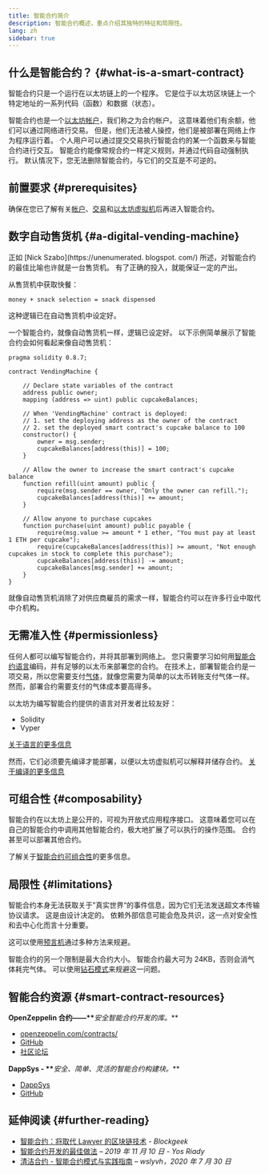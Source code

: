 ```yaml
---
title: 智能合约简介
description: 智能合约概述，重点介绍其独特的特征和局限性。
lang: zh
sidebar: true
---
```


## 什么是智能合约？ {#what-is-a-smart-contract}

智能合约只是一个运行在以太坊链上的一个程序。 它是位于以太坊区块链上一个特定地址的一系列代码（函数）和数据（状态）。

智能合约也是一个[以太坊帐户](/developers/docs/accounts/)，我们称之为合约帐户。 这意味着他们有余额，他们可以通过网络进行交易。 但是，他们无法被人操控，他们是被部署在网络上作为程序运行着。 个人用户可以通过提交交易执行智能合约的某一个函数来与智能合约进行交互。 智能合约能像常规合约一样定义规则，并通过代码自动强制执行。 默认情况下，您无法删除智能合约，与它们的交互是不可逆的。

## 前置要求 {#prerequisites}

确保在您已了解有关[帐户](/developers/docs/accounts/)、[交易](/developers/docs/transactions/)和[以太坊虚拟机](/developers/docs/evm/)后再进入智能合约。

## 数字自动售货机 {#a-digital-vending-machine}

正如 [Nick Szabo](https://unenumerated. blogspot. com/) 所述，对智能合约的最佳比喻也许就是一台售货机。 有了正确的投入，就能保证一定的产出。

从售货机中获取快餐：

```
money + snack selection = snack dispensed
```

这种逻辑已在自动售货机中设定好。

一个智能合约，就像自动售货机一样，逻辑已设定好。 以下示例简单展示了智能合约会如何看起来像自动售货机：

```solidity
pragma solidity 0.8.7;

contract VendingMachine {

    // Declare state variables of the contract
    address public owner;
    mapping (address => uint) public cupcakeBalances;

    // When 'VendingMachine' contract is deployed:
    // 1. set the deploying address as the owner of the contract
    // 2. set the deployed smart contract's cupcake balance to 100
    constructor() {
        owner = msg.sender;
        cupcakeBalances[address(this)] = 100;
    }

    // Allow the owner to increase the smart contract's cupcake balance
    function refill(uint amount) public {
        require(msg.sender == owner, "Only the owner can refill.");
        cupcakeBalances[address(this)] += amount;
    }

    // Allow anyone to purchase cupcakes
    function purchase(uint amount) public payable {
        require(msg.value >= amount * 1 ether, "You must pay at least 1 ETH per cupcake");
        require(cupcakeBalances[address(this)] >= amount, "Not enough cupcakes in stock to complete this purchase");
        cupcakeBalances[address(this)] -= amount;
        cupcakeBalances[msg.sender] += amount;
    }
}
```

就像自动售货机消除了对供应商雇员的需求一样，智能合约可以在许多行业中取代中介机构。

## 无需准入性 {#permissionless}

任何人都可以编写智能合约，并将其部署到网络上。 您只需要学习如何用[智能合约语言](/developers/docs/smart-contracts/languages/)编码，并有足够的以太币来部署您的合约。 在技术上，部署智能合约是一项交易，所以您需要支付[气体](/developers/docs/gas/)，就像您需要为简单的以太币转账支付气体一样。 然而，部署合约需要支付的气体成本要高得多。

以太坊为编写智能合约提供的语言对开发者比较友好：

- Solidity
- Vyper

[关于语言的更多信息](/developers/docs/smart-contracts/languages/)

然而，它们必须要先编译才能部署，以便以太坊虚拟机可以解释并储存合约。 [关于编译的更多信息](/developers/docs/smart-contracts/compiling/)

## 可组合性 {#composability}

智能合约在以太坊上是公开的，可视为开放式应用程序接口。 这意味着您可以在自己的智能合约中调用其他智能合约，极大地扩展了可以执行的操作范围。 合约甚至可以部署其他合约。

了解关于[智能合约可组合性](/developers/docs/smart-contracts/composability/)的更多信息。

## 局限性 {#limitations}

智能合约本身无法获取关于”真实世界“的事件信息，因为它们无法发送超文本传输协议请求。 这是由设计决定的。 依赖外部信息可能会危及共识，这一点对安全性和去中心化而言十分重要。

这可以使用[预言机](/developers/docs/oracles/)通过多种方法来规避。

智能合约的另一个限制是最大合约大小。 智能合约最大可为 24KB，否则会消气体耗完气体。 可以使用[钻石模式](https://eips.ethereum.org/EIPS/eip-2535)来规避这一问题。

## 智能合约资源 {#smart-contract-resources}

**OpenZeppelin 合约——\*\***_安全智能合约开发的库。_\*\*

- [openzeppelin.com/contracts/](https://openzeppelin.com/contracts/)
- [GitHub](https://github.com/OpenZeppelin/openzeppelin-contracts)
- [社区论坛](https://forum.openzeppelin.com/c/general/16)

**DappSys - \*\***_安全、简单、灵活的智能合约构建块。_\*\*

- [DappSys](https://dappsys.readthedocs.io/)
- [GitHub](https://github.com/dapphub/dappsys)

## 延伸阅读 {#further-reading}

- [智能合约：将取代 Lawyer 的区块链技术](https://blockgeeks.com/guides/smart-contracts/) _- Blockgeek_
- [智能合约开发的最佳做法](https://yos.io/2019/11/10/smart-contract-development-best-practices/) _– 2019 年 11 月 10 日 - Yos Riady_
- [清洁合约 - 智能合约模式与实践指南](https://www.wslyvh.com/clean-contracts/) _– wslyvh，2020 年 7 月 30 日_
